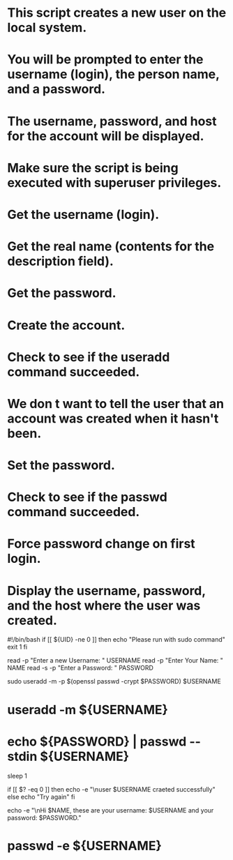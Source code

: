 
#
# This script creates a new user on the local system.
# You will be prompted to enter the username (login), the person name, and a password.
# The username, password, and host for the account will be displayed.

# Make sure the script is being executed with superuser privileges.


# Get the username (login).

# Get the real name (contents for the description field).

# Get the password.

# Create the account.

# Check to see if the useradd command succeeded.
# We don t want to tell the user that an account was created when it hasn\'t been.

# Set the password.

# Check to see if the passwd command succeeded.

# Force password change on first login.

# Display the username, password, and the host where the user was created.


#!/bin/bash
if [[  ${UID} -ne 0 ]]
then 
    echo "Please run with sudo command"
    exit 1
fi

read -p "Enter a new Username: " USERNAME
read -p "Enter Your Name: " NAME
read -s -p "Enter a Password: " PASSWORD

sudo useradd -m -p $(openssl passwd -crypt  $PASSWORD) $USERNAME

# useradd -m ${USERNAME}
# echo ${PASSWORD} | passwd --stdin ${USERNAME}

sleep 1

if [[  $? -eq 0  ]]
then 
    echo -e "\nuser $USERNAME craeted successfully"
else
    echo "Try again"
fi

echo -e  "\nHi $NAME, these are your username: $USERNAME and your password: $PASSWORD." 

# passwd -e ${USERNAME}


